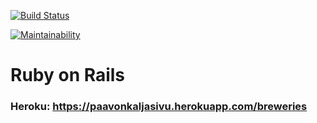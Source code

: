 [![Build Status](https://travis-ci.org/Pate1337/ratebeer.svg?branch=master)](https://travis-ci.org/Pate1337/ratebeer)

[![Maintainability](https://api.codeclimate.com/v1/badges/11b923d5c57d8ae7f2df/maintainability)](https://codeclimate.com/github/Pate1337/ratebeer/maintainability)

# Ruby on Rails

### Heroku: https://paavonkaljasivu.herokuapp.com/breweries
